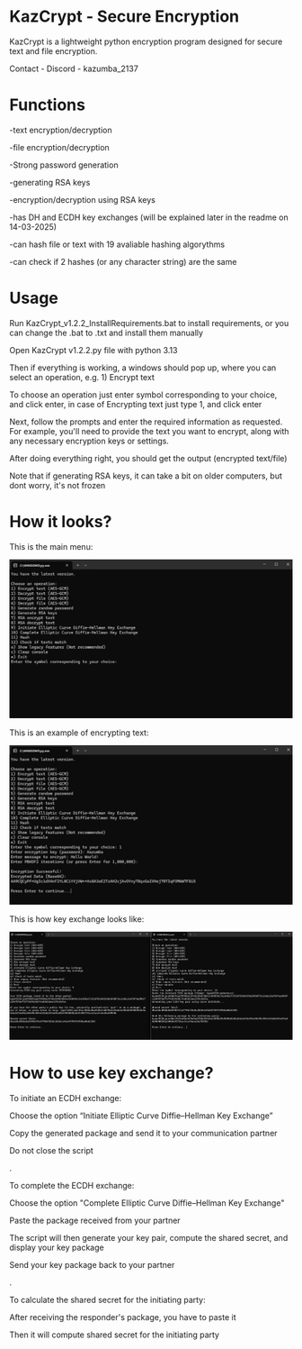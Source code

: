 # KazCrypt - Secure Encryption

KazCrypt is a lightweight python encryption program designed for secure text and file encryption.

Contact - Discord - kazumba_2137

# Functions

-text encryption/decryption

-file encryption/decryption

-Strong password generation

-generating RSA keys

-encryption/decryption using RSA keys

-has DH and ECDH key exchanges (will be explained later in the readme on 14-03-2025)

-can hash file or text with 19 avaliable hashing algorythms

-can check if 2 hashes (or any character string) are the same 

# Usage

Run KazCrypt_v1.2.2_InstallRequirements.bat to install requirements, or you can change the .bat to .txt and install them manually

Open KazCrypt v1.2.2.py file with python 3.13

Then if everything is working, a windows should pop up, where you can select an operation, e.g. 1) Encrypt text

To choose an operation just enter symbol corresponding to your choice, and click enter, in case of Encrypting text just type 1, and click enter

Next, follow the prompts and enter the required information as requested. For example, you'll need to provide the text you want to encrypt, along with any necessary encryption keys or settings.

After doing everything right, you should get the output (encrypted text/file)

Note that if generating RSA keys, it can take a bit on older computers, but dont worry, it's not frozen

# How it looks?

This is the main menu:

![Menu](Photos/Menu_v1.2.2.png "Main Menu")

This is an example of encrypting text:

![Example of a text encryption](Photos/Text_Enc_v1.2.2.png "Example of a text encryption")

This is how key exchange looks like:

![Example of key exchange](Photos/ECDH_v1.2.2.png "Example of a key exchange")

# How to use key exchange?

To initiate an ECDH exchange:

Choose the option “Initiate Elliptic Curve Diffie–Hellman Key Exchange”

Copy the generated package and send it to your communication partner

Do not close the script

.

To complete the ECDH exchange:

Choose the option "Complete Elliptic Curve Diffie–Hellman Key Exchange"

Paste the package received from your partner

The script will then generate your key pair, compute the shared secret, and display your key package

Send your key package back to your partner

.

To calculate the shared secret for the initiating party:

After receiving the responder's package, you have to paste it

Then it will compute shared secret for the initiating party








